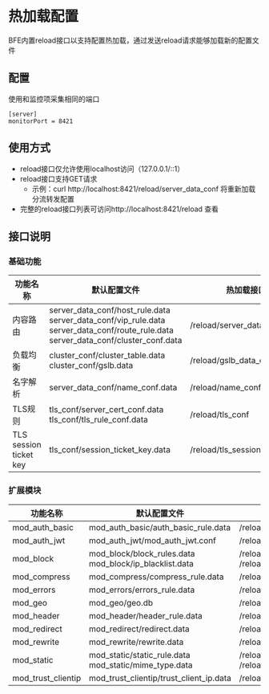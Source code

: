 # 热加载配置

BFE内置reload接口以支持配置热加载，通过发送reload请求能够加载新的配置文件

## 配置

使用和监控项采集相同的端口

```
[server]
monitorPort = 8421
```

## 使用方式

* reload接口仅允许使用localhost访问（127.0.0.1/::1）
* reload接口支持GET请求
  * 示例：curl http://localhost:8421/reload/server_data_conf 将重新加载分流转发配置
* 完整的reload接口列表可访问http://localhost:8421/reload 查看

## 接口说明

### 基础功能

| 功能名称                 | 默认配置文件                | 热加载接口          |
| ----------------------- | ---------------------------- | ----------------- |
| 内容路由                 | server_data_conf/host_rule.data<br>server_data_conf/vip_rule.data<br>server_data_conf/route_rule.data<br>server_data_conf/cluster_conf.data | /reload/server_data_conf |
| 负载均衡                 | cluster_conf/cluster_table.data<br>cluster_conf/gslb.data | /reload/gslb_data_conf |
| 名字解析                 | server_data_conf/name_conf.data | /reload/name_conf |
| TLS规则                 | tls_conf/server_cert_conf.data<br>tls_conf/tls_rule_conf.data | /reload/tls_conf |
| TLS session ticket key  | tls_conf/session_ticket_key.data | /reload/tls_session_ticket_key |

### 扩展模块

| 功能名称                 | 默认配置文件                | 热加载接口          |
| ----------------------- | ---------------------------- | ----------------- |
| mod_auth_basic     | mod_auth_basic/auth_basic_rule.data | /reload/mod_auth_basic|
| mod_auth_jwt | mod_auth_jwt/mod_auth_jwt.conf | /reload/mod_auth_jwt |
| mod_block | mod_block/block_rules.data<br>mod_block/ip_blacklist.data | /reload/mod_block.product_rule_table<br>/reload/mod_block.global_ip_table |
| mod_compress       | mod_compress/compress_rule.data | /reload/mod_compress |
| mod_errors         | mod_errors/errors_rule.data | /reload/mod_errors |
| mod_geo            | mod_geo/geo.db | /reload/mod_geo |
| mod_header              | mod_header/header_rule.data | /reload/mod_header |
| mod_redirect        | mod_redirect/redirect.data | /reload/mod_redirect |
| mod_rewrite          | mod_rewrite/rewrite.data    | /reload/mod_rewrite |
| mod_static         | mod_static/static_rule.data<br>mod_static/mime_type.data | /reload/mod_static<br>/reload/mod_static.mime_type |
| mod_trust_clientip | mod_trust_clientip/trust_client_ip.data | /reload/mod_trust_clientip |
